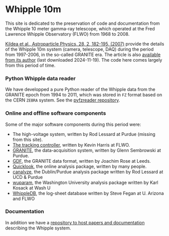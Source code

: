 # Whipple 10m

This site is dedicated to the preservation of code and documentation from the Whipple 10 meter gamma-ray telescope, which operated at the Fred Lawrence Whipple Observatory (FLWO) from 1968 to 2008.

[Kildea et al., Astroparticle Physics, 28, 2, 182-195, (2007)](https://www.sciencedirect.com/science/article/abs/pii/S0927650507000746) provide the details of the Whipple 10m system (camera, telescope, DAQ) during the period from 1997-2006, in the so-called GRANITE era. The article is also [available from its author](https://kildealab.com/publication/elsevier13/elsevier13.pdf) (last downloaded 2024-11-19). The code here comes largely from this period of time.

### Python Whipple data reader

We have developped a pure Python reader of the Whipple data from the GRANITE epoch from 1994 to 2011, which was stored in `FZ` format based on the CERN `ZEBRA` system. See the [pyfzreader repository](https://github.com/Whipple10m/pyfzreader).

### Online and offline software components

Some of the major software components during this period were:

- The high-voltage system, written by Rod Lessard at Purdue (missing from this site).
- [The tracking controller](https://github.com/Whipple10m/Track), written by Kevin Harris at FLWO.
- [GRANITE](https://github.com/Whipple10m/GRANITE), the data-acquisition system, written by Glenn Sembrowski at Purdue.
- [GDF](https://github.com/Whipple10m/GDF), the GRANITE data format, written by Joachim Rose at Leeds.
- [Quicklook](https://github.com/Whipple10m/Quicklook), the online analysis package, written by many people.
- [canalyze](https://github.com/Whipple10m/canalyze), the Dublin/Purdue analysis package written by Rod Lessard at UCD & Purdue
- [wuparam](https://github.com/Whipple10m/wuparam), the Washington University analysis package written by Karl Kosack at Wash U
- [WhippleDB](https://github.com/Whipple10m/WhippleDB), the log-sheet database written by Steve Fegan at U. Arizona and FLWO

### Documentation

In addition we have a [repository to host papers and documentation](https://github.com/Whipple10m/Documentation) describing the Whipple system.
